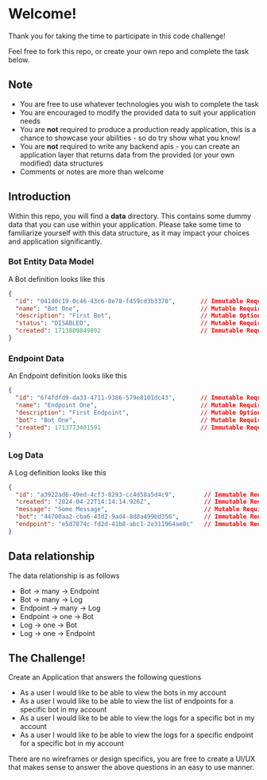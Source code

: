 # Welcome!
Thank you for taking the time to participate in this code challenge!

Feel free to fork this repo, or create your own repo and complete the task below.

## Note
* You are free to use whatever technologies you wish to complete the task
* You are encouraged to modify the provided data to suit your application needs
* You are **not** required to produce a production ready application, this is a chance to showcase your abilities - so do try show what you know!
* You are **not** required to write any backend apis - you can create an application layer that returns data from the provided (or your own modified) data structures
* Comments or notes are more than welcome

## Introduction

Within this repo, you will find a **data** directory. This contains some dummy data that you can use within your application. Please take some time to familiarize yourself with this data structure, as it may impact your choices and application significantly.


### Bot Entity Data Model

A Bot definition looks like this
```json
{
  "id": "04140c19-0c46-43c6-8e78-f459cd3b3370",       // Immutable Required UUID
  "name": "Bot One",                                  // Mutable Required String
  "description": "First Bot",                         // Mutable Optional String
  "status": "DISABLED",                               // Mutable Required String Enum ["DISABLED", "ENABLED", "PAUSED"]
  "created": 1713809849892                            // Immutable Required Epoch Timestamp
}
```

### Endpoint Data

An Endpoint definition looks like this
```json
{
  "id": "6f4fdfd9-da33-4711-9386-579e8101dc43",       // Immutable Required UUID
  "name": "Endpoint One",                             // Mutable Required String
  "description": "First Endpoint",                    // Mutable Optional String
  "bot": "Bot One",                                   // Mutable Required String - references a unique bot
  "created": 1713773401591                            // Immutable Required Epoch Timestamp
}
```

### Log Data

A Log definition looks like this
```json
{
  "id": "a3922ad6-49ed-4cf3-8293-cc4d58a5d4c9",        // Immutable Required UUID
  "created": "2024-04-22T14:14:14.926Z",               // Immutable Required ISO Timestamp
  "message": "Some Message",                           // Mutable Required String
  "bot": "44700aa2-cba6-43d2-9ad4-8d8a499bd356",       // Immutable Required UUID - references a unique bot
  "endpoint": "e5d7874c-fd2d-41b8-abc1-2e311964ae8c"   // Immutable Required UUID - references a unique endpoint
}
```

## Data relationship

The data relationship is as follows
* Bot -> many -> Endpoint
* Bot -> many -> Log
* Endpoint -> many -> Log
* Endpoint -> one -> Bot
* Log -> one -> Bot
* Log -> one -> Endpoint


## The Challenge!

Create an Application that answers the following questions
* As a user I would like to be able to view the bots in my account
* As a user I would like to be able to view the list of endpoints for a specific bot in my account
* As a user I would like to be able to view the logs for a specific bot in my account
* As a user I would like to be able to view the logs for a specific endpoint for a specific bot in my account

There are no wireframes or design specifics, you are free to create a UI/UX that makes sense to answer the above questions in an easy to use manner.
